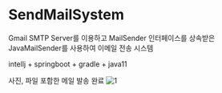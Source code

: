 # SendMailSystem


Gmail SMTP Server를 이용하고 MailSender 인터페이스를 상속받은 JavaMailSender를 사용하여 이메일 전송 시스템

intellj + springboot + gradle + java11

사진, 파일 포함한 메일 발송 완료
![1](https://user-images.githubusercontent.com/43127088/97337899-2d717900-18c4-11eb-8287-8fdaa0200f90.PNG)
